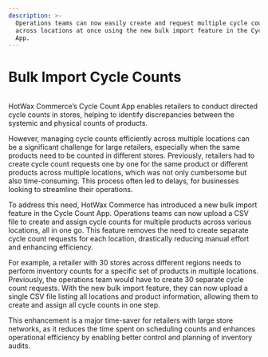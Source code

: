 ```yaml
---
description: >-
  Operations teams can now easily create and request multiple cycle counts
  across locations at once using the new bulk import feature in the Cycle Count
  App.
---
```


# Bulk Import Cycle Counts

<figure><img src="https://www.hotwax.co/hubfs/Cycle%20Count%20-%20Bulk%20import%20Cycle%20Counts.png" alt=""><figcaption></figcaption></figure>

HotWax Commerce’s Cycle Count App enables retailers to conduct directed cycle counts in stores, helping to identify discrepancies between the systemic and physical counts of products.

However, managing cycle counts efficiently across multiple locations can be a significant challenge for large retailers, especially when the same products need to be counted in different stores. Previously, retailers had to create cycle count requests one by one  for the same product or different products across multiple locations, which was not only cumbersome but also time-consuming. This process often led to delays, for businesses looking to streamline their operations.

To address this need, HotWax Commerce has introduced a new bulk import feature in the Cycle Count App. Operations teams can now upload a CSV file to create and assign cycle counts for multiple products across various locations, all in one go. This feature removes the need to create separate cycle count requests for each location, drastically reducing manual effort and enhancing efficiency.

For example, a retailer with 30 stores across different regions needs to perform inventory counts for a specific set of products in multiple locations. Previously, the operations team would have to create  30 separate cycle count requests. With the new bulk import feature, they can now upload a single CSV file listing all locations and product information, allowing them to create and assign all cycle counts in one step.

This enhancement is a major time-saver for retailers with large store networks, as it reduces the time spent on scheduling counts and enhances operational efficiency by enabling better control and planning of inventory audits.
